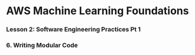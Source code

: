 # AWS Machine Learning Foundations 

### Lesson 2: Software Engineering Practices Pt 1

### 6. Writing Modular Code 

